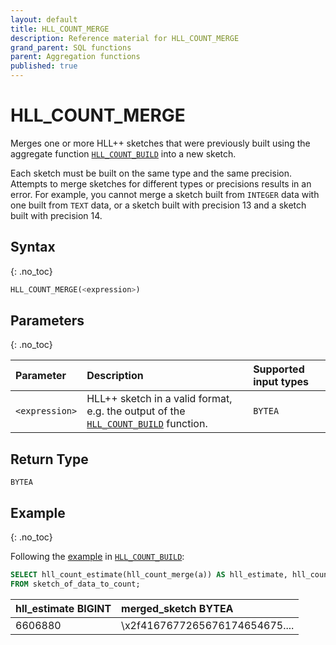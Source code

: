 ```yaml
---
layout: default
title: HLL_COUNT_MERGE
description: Reference material for HLL_COUNT_MERGE
grand_parent: SQL functions
parent: Aggregation functions
published: true
---
```


# HLL_COUNT_MERGE

Merges one or more HLL++ sketches that were previously built using the aggregate
function [`HLL_COUNT_BUILD`](hll-count-build.md) into a new sketch.

Each sketch must be built on the same type and the same precision.
Attempts to merge sketches for different types or precisions results in an error.
For example, you cannot merge a sketch built from `INTEGER` data with one built from `TEXT` data,
or a sketch built with precision 13 and a sketch built with precision 14.

## Syntax

{: .no_toc}

```sql
HLL_COUNT_MERGE(<expression>)
```

## Parameters

{: .no_toc}

| Parameter      | Description                                                                                              | Supported input types |
|:---------------|:---------------------------------------------------------------------------------------------------------|:----------------------|
| `<expression>` | HLL++ sketch in a valid format, e.g. the output of the [`HLL_COUNT_BUILD`](hll-count-build.md) function. | `BYTEA`               |

## Return Type

`BYTEA`

## Example

{: .no_toc}

Following the [example](hll-count-build.md#example) in [`HLL_COUNT_BUILD`](hll-count-build.md):

```sql
SELECT hll_count_estimate(hll_count_merge(a)) AS hll_estimate, hll_count_merge(a) AS merged_sketch
FROM sketch_of_data_to_count;
```

| hll_estimate BIGINT | merged_sketch BYTEA            |
|:--------------------|:-------------------------------|
| 6606880             | \x2f4167677265676174654675.... |
